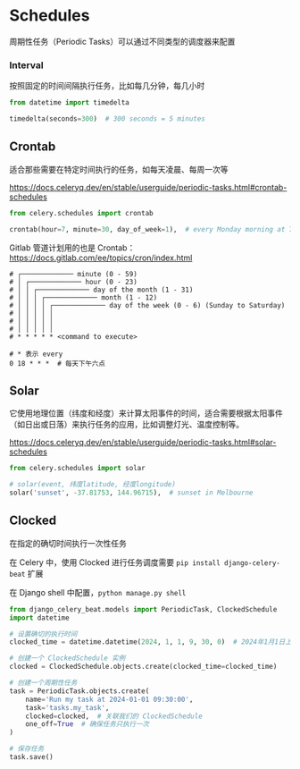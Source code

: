 # Schedules

周期性任务（Periodic Tasks）可以通过不同类型的调度器来配置

### Interval

按照固定的时间间隔执行任务，比如每几分钟，每几小时

```python
from datetime import timedelta

timedelta(seconds=300)  # 300 seconds = 5 minutes
```

## Crontab

适合那些需要在特定时间执行的任务，如每天凌晨、每周一次等

<https://docs.celeryq.dev/en/stable/userguide/periodic-tasks.html#crontab-schedules>

```python
from celery.schedules import crontab

crontab(hour=7, minute=30, day_of_week=1),  # every Monday morning at 7:30 a.m.
```

Gitlab 管道计划用的也是 Crontab：<https://docs.gitlab.com/ee/topics/cron/index.html>

```shell
# ┌───────────── minute (0 - 59)
# │ ┌───────────── hour (0 - 23)
# │ │ ┌───────────── day of the month (1 - 31)
# │ │ │ ┌───────────── month (1 - 12)
# │ │ │ │ ┌───────────── day of the week (0 - 6) (Sunday to Saturday)
# │ │ │ │ │
# │ │ │ │ │
# │ │ │ │ │
# * * * * * <command to execute>

# * 表示 every
0 18 * * *  # 每天下午六点
```

## Solar

它使用地理位置（纬度和经度）来计算太阳事件的时间，适合需要根据太阳事件（如日出或日落）来执行任务的应用，比如调整灯光、温度控制等。

<https://docs.celeryq.dev/en/stable/userguide/periodic-tasks.html#solar-schedules>

```python
from celery.schedules import solar

# solar(event, 纬度latitude, 经度longitude)
solar('sunset', -37.81753, 144.96715),  # sunset in Melbourne
```

## Clocked

在指定的确切时间执行一次性任务

在 Celery 中，使用 Clocked 进行任务调度需要 `pip install django-celery-beat` 扩展

在 Django shell 中配置，`python manage.py shell`

```python
from django_celery_beat.models import PeriodicTask, ClockedSchedule
import datetime

# 设置确切的执行时间
clocked_time = datetime.datetime(2024, 1, 1, 9, 30, 0)  # 2024年1月1日上午9点30分

# 创建一个 ClockedSchedule 实例
clocked = ClockedSchedule.objects.create(clocked_time=clocked_time)

# 创建一个周期性任务
task = PeriodicTask.objects.create(
    name='Run my task at 2024-01-01 09:30:00',
    task='tasks.my_task',
    clocked=clocked,  # 关联我们的 ClockedSchedule
    one_off=True  # 确保任务只执行一次
)

# 保存任务
task.save()
```

